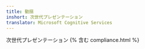 ```yaml
---
title: 動揺
inshort: 次世代プレゼンテーション
translator: Microsoft Cognitive Services
---
```


次世代プレゼンテーション
{% 含む compliance.html %}

